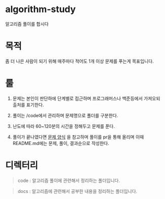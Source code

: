 # algorithm-study

알고리즘 풀이를 합시다

# 목적

좀 더 나은 사람이 되기 위해 매주마다 적어도 1개 이상 문제를 푸는게 목표입니다.

# 룰

1. 문제는 본인이 판단하에 단계별로 접근하며 프로그래머스나 백준등에서 가져오되 출처를 표기한다.

2. 풀이는 /code에서 관리하며 문제명으로 폴더를 구분한다.

3. 난도에 따라 60~120분의 시간을 정해두고 문제를 푼다.

4. 풀이가 끝나였다면 [문제 양식]("code/sample/test/README.md")
   을 참고하며 풀이를 pr을 통해 올리며 이때 README.md에는 문제, 풀이, 결과순으로 작성한다.

# 디렉터리

> code : 알고리즘 풀이에 관련해서 정리하는 폴더입니다.

> docs : 알고리즘에 관련해서 공부한 내용을 정리하는 폴더입니다.
